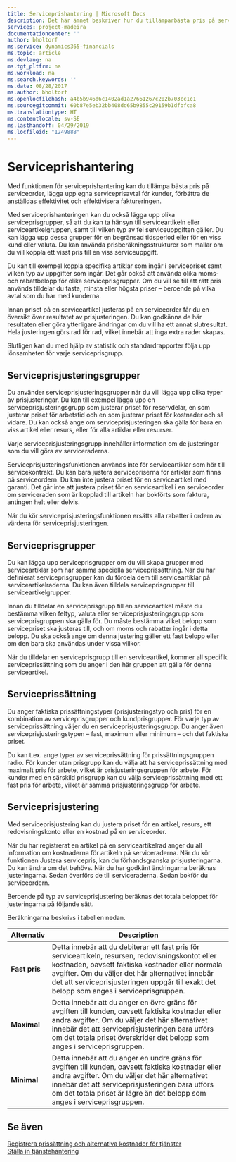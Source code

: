 ```yaml
---
title: Serviceprishantering | Microsoft Docs
description: Det här ämnet beskriver hur du tillämparbästa pris på serviceorder, lägga upp egna serviceprisavtal för kunder, förbättra de anställdas effektivitet och effektivisera faktureringen.
services: project-madeira
documentationcenter: ''
author: bholtorf
ms.service: dynamics365-financials
ms.topic: article
ms.devlang: na
ms.tgt_pltfrm: na
ms.workload: na
ms.search.keywords: ''
ms.date: 08/28/2017
ms.author: bholtorf
ms.openlocfilehash: a4b5b946d6c1402ad1a27661267c202b703cc1c1
ms.sourcegitcommit: 60b87e5eb32bb408dd65b9855c29159b1dfbfca8
ms.translationtype: HT
ms.contentlocale: sv-SE
ms.lasthandoff: 04/29/2019
ms.locfileid: "1249888"
---
```

# <a name="service-price-management"></a>Serviceprishantering
Med funktionen för serviceprishantering kan du tillämpa bästa pris på serviceorder, lägga upp egna serviceprisavtal för kunder, förbättra de anställdas effektivitet och effektivisera faktureringen.  
  
Med serviceprishanteringen kan du också lägga upp olika serviceprisgrupper, så att du kan ta hänsyn till serviceartikeln eller serviceartikelgruppen, samt till vilken typ av fel serviceuppgiften gäller. Du kan lägga upp dessa grupper för en begränsad tidsperiod eller för en viss kund eller valuta. Du kan använda prisberäkningsstrukturer som mallar om du vill koppla ett visst pris till en viss serviceuppgift.  
  
Du kan till exempel koppla specifika artiklar som ingår i servicepriset samt vilken typ av uppgifter som ingår. Det går också att använda olika moms- och rabattbelopp för olika serviceprisgrupper. Om du vill se till att rätt pris används tilldelar du fasta, minsta eller högsta priser – beroende på vilka avtal som du har med kunderna.  
  
Innan priset på en serviceartikel justeras på en serviceorder får du en översikt över resultatet av prisjusteringen. Du kan godkänna de här resultaten eller göra ytterligare ändringar om du vill ha ett annat slutresultat. Hela justeringen görs rad för rad, vilket innebär att inga extra rader skapas.  
  
Slutligen kan du med hjälp av statistik och standardrapporter följa upp lönsamheten för varje serviceprisgrupp.  
  
## <a name="service-price-adjustment-groups"></a>Serviceprisjusteringsgrupper  
Du använder serviceprisjusteringsgrupper när du vill lägga upp olika typer av prisjusteringar. Du kan till exempel lägga upp en serviceprisjusteringsgrupp som justerar priset för reservdelar, en som justerar priset för arbetstid och en som justerar priset för kostnader och så vidare. Du kan också ange om serviceprisjusteringen ska gälla för bara en viss artikel eller resurs, eller för alla artiklar eller resurser.  
  
Varje serviceprisjusteringsgrupp innehåller information om de justeringar som du vill göra av serviceraderna.  
  
Serviceprisjusteringsfunktionen används inte för serviceartiklar som hör till servicekontrakt. Du kan bara justera servicepriserna för artiklar som finns på serviceordern. Du kan inte justera priset för en serviceartikel med garanti. Det går inte att justera priset för en serviceartikel i en serviceorder om serviceraden som är kopplad till artikeln har bokförts som faktura, antingen helt eller delvis.  
  
När du kör serviceprisjusteringsfunktionen ersätts alla rabatter i ordern av värdena för serviceprisjusteringen.  
  
## <a name="service-price-groups"></a>Serviceprisgrupper  
Du kan lägga upp serviceprisgrupper om du vill skapa grupper med serviceartiklar som har samma speciella serviceprissättning. När du har definierat serviceprisgrupper kan du fördela dem till serviceartiklar på serviceartikelraderna. Du kan även tilldela serviceprisgrupper till serviceartikelgrupper.  
  
Innan du tilldelar en serviceprisgrupp till en serviceartikel måste du bestämma vilken feltyp, valuta eller serviceprisjusteringsgrupp som serviceprisgruppen ska gälla för. Du måste bestämma vilket belopp som servicepriset ska justeras till, och om moms och rabatter ingår i detta belopp. Du ska också ange om denna justering gäller ett fast belopp eller om den bara ska användas under vissa villkor.  
  
När du tilldelar en serviceprisgrupp till en serviceartikel, kommer all specifik serviceprissättning som du anger i den här gruppen att gälla för denna serviceartikel.  
  
## <a name="service-pricing"></a>Serviceprissättning  
Du anger faktiska prissättningstyper (prisjusteringstyp och pris) för en kombination av serviceprisgrupper och kundprisgrupper. För varje typ av serviceprissättning väljer du en serviceprisjusteringsgrupp. Du anger även serviceprisjusteringstypen – fast, maximum eller minimum – och det faktiska priset.  
  
Du kan t.ex. ange typer av serviceprissättning för prissättningsgruppen radio. För kunder utan prisgrupp kan du välja att ha serviceprissättning med maximalt pris för arbete, vilket är prisjusteringsgruppen för arbete. För kunder med en särskild prisgrupp kan du välja serviceprissättning med ett fast pris för arbete, vilket är samma prisjusteringsgrupp för arbete.  
  
## <a name="service-price-adjustment"></a>Serviceprisjustering  
Med serviceprisjustering kan du justera priset för en artikel, resurs, ett redovisningskonto eller en kostnad på en serviceorder.  
  
När du har registrerat en artikel på en serviceartikelrad anger du all information om kostnaderna för artikeln på serviceraderna. När du kör funktionen Justera servicepris, kan du förhandsgranska prisjusteringarna. Du kan ändra om det behövs. När du har godkänt ändringarna beräknas justeringarna. Sedan överförs de till serviceraderna. Sedan bokför du serviceordern.  
  
Beroende på typ av serviceprisjustering beräknas det totala beloppet för justeringarna på följande sätt.  
  
Beräkningarna beskrivs i tabellen nedan.  
  
|Alternativ | Description |  
|----------------------------------|---------------------------------------|  
|**Fast pris**|Detta innebär att du debiterar ett fast pris för serviceartikeln, resursen, redovisningskontot eller kostnaden, oavsett faktiska kostnader eller normala avgifter. Om du väljer det här alternativet innebär det att serviceprisjusteringen uppgår till exakt det belopp som anges i serviceprisgruppen.|  
|**Maximal**|Detta innebär att du anger en övre gräns för avgiften till kunden, oavsett faktiska kostnader eller andra avgifter. Om du väljer det här alternativet innebär det att serviceprisjusteringen bara utförs om det totala priset överskrider det belopp som anges i serviceprisgruppen.|  
|**Minimal**|Detta innebär att du anger en undre gräns för avgiften till kunden, oavsett faktiska kostnader eller andra avgifter. Om du väljer det här alternativet innebär det att serviceprisjusteringen bara utförs om det totala priset är lägre än det belopp som anges i serviceprisgruppen.|  
  
## <a name="see-also"></a>Se även  
[Registrera prissättning och alternativa kostnader för tjänster](service-how-setup-service-costs-pricing.md)  
[Ställa in tjänstehantering](service-setup-service.md)  

